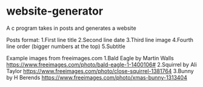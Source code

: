 # website-generator
A c program takes in posts and generates a website

Posts format:
1.First line title
2.Second line date
3.Third line image
4.Fourth line order (bigger numbers at the top)
5.Subtitle


Example images from freeimages.com
1.Bald Eagle by Martin Walls https://www.freeimages.com/photo/bald-eagle-1-1400106#
2.Squirrel by Ali Taylor https://www.freeimages.com/photo/close-squirrel-1381764
3.Bunny by H Berends https://www.freeimages.com/photo/xmas-bunny-1313404

